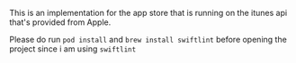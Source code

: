 This is an implementation for the app store that is running on the itunes api that's provided from Apple. 


Please do run `pod install` and `brew install swiftlint` before opening the project since i am using `swiftlint`